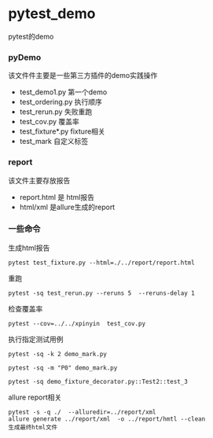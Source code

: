 # pytest_demo
pytest的demo

### pyDemo
该文件件主要是一些第三方插件的demo实践操作
- test_demo1.py 第一个demo
- test_ordering.py 执行顺序
- test_rerun.py  失败重跑
- test_cov.py  覆盖率
- test_fixture*.py  fixture相关
- test_mark  自定义标签

### report
该文件主要存放报告
- report.html 是 html报告
- html/xml 是allure生成的report
### 一些命令
生成html报告
```
pytest test_fixture.py --html=./../report/report.html
```
重跑
```
pytest -sq test_rerun.py --reruns 5  --reruns-delay 1
```
检查覆盖率
```
pytest --cov=../../xpinyin  test_cov.py
```
执行指定测试用例
```
pytest -sq -k 2 demo_mark.py

pytest -sq -m "P0" demo_mark.py

pytest -sq demo_fixture_decorator.py::Test2::test_3
```
allure report相关
```
pytest -s -q ./  --alluredir=../report/xml
allure generate ../report/xml  -o ../report/hmtl --clean
生成最终html文件
```
